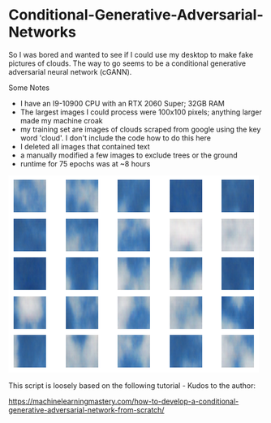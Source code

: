 # Conditional-Generative-Adversarial-Networks
So I was bored and wanted to see if I could use my desktop to make fake pictures of clouds. The way to go seems to be a conditional generative adversarial neural network (cGANN).

Some Notes

- I have an I9-10900 CPU with an RTX 2060 Super; 32GB RAM
- The largest images I could process were 100x100 pixels; anything larger made my machine croak
- my training set are images of clouds scraped from google using the key word 'cloud'. I don't include the code how to do this here
- I deleted all images that contained text
- a manually modified a few images to exclude trees or the ground
- runtime for 75 epochs was at ~8 hours

![clouds](https://github.com/bwawrik/Conditional-Generative-Adversarial-Networks/blob/main/clouds_epoch100.png)

This script is loosely based on the following tutorial - Kudos to the author:

https://machinelearningmastery.com/how-to-develop-a-conditional-generative-adversarial-network-from-scratch/
